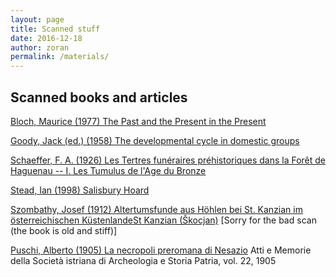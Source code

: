 ```yaml
---
layout: page
title: Scanned stuff
date: 2016-12-18
author: zoran
permalink: /materials/
---
```




## Scanned books and articles

[Bloch, Maurice (1977) The Past and the Present in the Present](http://zoran-cuckovic.from.hr/materials/Bloch-Past-in-the-present.pdf)

[Goody, Jack (ed.) (1958) The developmental cycle in domestic groups](http://zoran-cuckovic.from.hr/materials/Goody-Developemental-Cycles.pdf)

[Schaeffer, F. A. (1926) Les Tertres funéraires préhistoriques dans la Forêt de Haguenau -- I. Les Tumulus de l'Age du Bronze](https://drive.google.com/open?id=0B6tqC7uRX2oSZ3U2SHFSZ1NKczQ)

[Stead, Ian (1998) Salisbury Hoard](https://drive.google.com/open?id=0B6tqC7uRX2oSWVhjV3ZHMm5pTjg)

[Szombathy, Josef (1912) Altertumsfunde aus Höhlen bei St. Kanzian im österreichischen KüstenlandeSt Kanzian (Škocjan)](http://zoran-cuckovic.from.hr/materials/Szombathy-Skocjan.pdf) [Sorry for the bad scan (the book is old and stiff)]

[Puschi, Alberto (1905) La necropoli preromana di Nesazio](http://zoran-cuckovic.from.hr/materials/Puschi-1905-Nesazio.pdf) Atti e Memorie della Società istriana di Archeologia e Storia Patria, vol. 22, 1905



